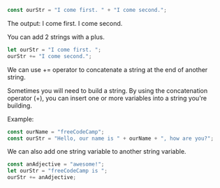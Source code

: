 
```js
const ourStr = "I come first. " + "I come second.";
```
The output: I come first. I come second. 

You can add 2 strings with a plus. 

```js
let ourStr = "I come first. ";
ourStr += "I come second.";
```
We can use += operator to concatenate a string at the end of another string. 

Sometimes you will need to build a string. By using the concatenation operator (+), you can insert one or more variables into a string you're building.

Example:

```js
const ourName = "freeCodeCamp";
const ourStr = "Hello, our name is " + ourName + ", how are you?";
```

We can also add one string variable to another string variable. 
```js
const anAdjective = "awesome!";
let ourStr = "freeCodeCamp is ";
ourStr += anAdjective;
```
